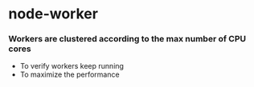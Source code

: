 # node-worker
### Workers are clustered according to the max number of CPU cores

* To verify workers keep running
* To maximize the performance
